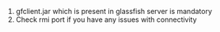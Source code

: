 1. gfclient.jar which is present in glassfish server is mandatory
2. Check rmi port if you have any issues with connectivity
